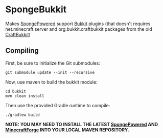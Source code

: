 SpongeBukkit
============

Makes [SpongePowered](https://github.com/SpongePowered/Sponge) support [Bukkit](https://github.com/Bukkit/Bukkit) plugins (that doesn't requires net.minecraft.server and org.bukkit.craftbukkit packages from the old [CraftBukkit](https://github.com/Bukkit/CraftBukkit))

Compiling
---------

First, be sure to initialize the Git submodules:

    git submodule update --init --recursive

Now, use maven to build the bukkit module:

    cd bukkit
    mvn clean install


Then use the provided Gradle runtime to compile:

    ./gradlew build
  
**NOTE: YOU MAY NEED TO INSTALL THE LATEST [SpongePowered](https://github.com/SpongePowered/Sponge) AND [MinecraftForge](https://github.com/MinecraftForge/MinecraftForge) INTO YOUR LOCAL MAVEN REPOSITORY.**
